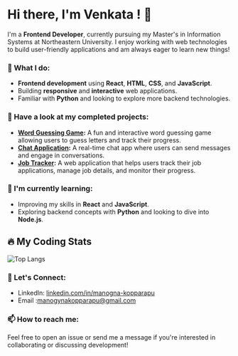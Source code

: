 # Hi there, I'm Venkata ! 👋

I'm a **Frontend Developer**, currently pursuing my Master's in Information Systems at Northeastern University. I enjoy working with web technologies to build user-friendly applications and am always eager to learn new things!

### 💼 What I do:
- **Frontend development** using **React**, **HTML**, **CSS**, and **JavaScript**.
- Building **responsive** and **interactive** web applications.
- Familiar with **Python** and looking to explore more backend technologies.

### 🚀 Have a look at my completed projects:
- **[Word Guessing Game](https://github.com/yourusername/word-guessing-game):** A fun and interactive word guessing game allowing users to guess letters and track their progress.
- **[Chat Application](https://github.com/yourusername/chat-application):** A real-time chat app where users can send messages and engage in conversations.
- **[Job Tracker](https://github.com/yourusername/job-tracker):** A web application that helps users track their job applications, manage job details, and monitor their progress.

### 🌱 I'm currently learning:
- Improving my skills in **React** and **JavaScript**.
- Exploring backend concepts with **Python** and looking to dive into **Node.js**.

## 🔥 My Coding Stats  
![Top Langs](https://github-readme-stats.vercel.app/api/top-langs/?username=VenkataManognaKopparapu&layout=compact&langs_count=10)



### 🤝 Let's Connect:
- LinkedIn: [linkedin.com/in/manogna-kopparapu](https://www.linkedin.com/in/manogna-kopparapu)
- Email :manogynakopparapu@gmail.com


### 📫 How to reach me:
Feel free to open an issue or send me a message if you're interested in collaborating or discussing development!
